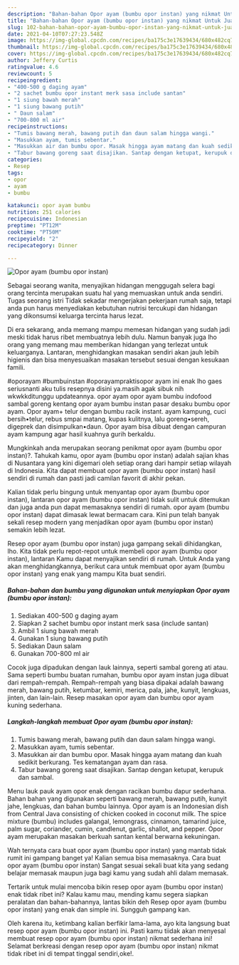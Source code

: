 ```yaml
---
description: "Bahan-bahan Opor ayam (bumbu opor instan) yang nikmat Untuk Jualan"
title: "Bahan-bahan Opor ayam (bumbu opor instan) yang nikmat Untuk Jualan"
slug: 102-bahan-bahan-opor-ayam-bumbu-opor-instan-yang-nikmat-untuk-jualan
date: 2021-04-10T07:27:23.548Z
image: https://img-global.cpcdn.com/recipes/ba175c3e17639434/680x482cq70/opor-ayam-bumbu-opor-instan-foto-resep-utama.jpg
thumbnail: https://img-global.cpcdn.com/recipes/ba175c3e17639434/680x482cq70/opor-ayam-bumbu-opor-instan-foto-resep-utama.jpg
cover: https://img-global.cpcdn.com/recipes/ba175c3e17639434/680x482cq70/opor-ayam-bumbu-opor-instan-foto-resep-utama.jpg
author: Jeffery Curtis
ratingvalue: 4.6
reviewcount: 5
recipeingredient:
- "400-500 g daging ayam"
- "2 sachet bumbu opor instant merk sasa include santan"
- "1 siung bawah merah"
- "1 siung bawang putih"
- " Daun salam"
- "700-800 ml air"
recipeinstructions:
- "Tumis bawang merah, bawang putih dan daun salam hingga wangi."
- "Masukkan ayam, tumis sebentar."
- "Masukkan air dan bumbu opor. Masak hingga ayam matang dan kuah sedikit berkurang. Tes kematangan ayam dan rasa."
- "Tabur bawang goreng saat disajikan. Santap dengan ketupat, kerupuk dan sambal."
categories:
- Resep
tags:
- opor
- ayam
- bumbu

katakunci: opor ayam bumbu 
nutrition: 251 calories
recipecuisine: Indonesian
preptime: "PT12M"
cooktime: "PT50M"
recipeyield: "2"
recipecategory: Dinner

---
```



![Opor ayam (bumbu opor instan)](https://img-global.cpcdn.com/recipes/ba175c3e17639434/680x482cq70/opor-ayam-bumbu-opor-instan-foto-resep-utama.jpg)

Sebagai seorang wanita, menyajikan hidangan menggugah selera bagi orang tercinta merupakan suatu hal yang memuaskan untuk anda sendiri. Tugas seorang istri Tidak sekadar mengerjakan pekerjaan rumah saja, tetapi anda pun harus menyediakan kebutuhan nutrisi tercukupi dan hidangan yang dikonsumsi keluarga tercinta harus lezat.

Di era  sekarang, anda memang mampu memesan hidangan yang sudah jadi meski tidak harus ribet membuatnya lebih dulu. Namun banyak juga lho orang yang memang mau memberikan hidangan yang terlezat untuk keluarganya. Lantaran, menghidangkan masakan sendiri akan jauh lebih higienis dan bisa menyesuaikan masakan tersebut sesuai dengan kesukaan famili. 

#oporayam #bumbuinstan #oporayampraktisopor ayam ini enak lho gaes seriusnanti aku tulis resepnya disini ya.masih agak sibuk nih wkwkkditunggu updateannya. opor ayam opor ayam bumbu indofood sambal goreng kentang opor ayam bumbu instan pasar desaku bumbu opor ayam. Opor ayam+ telur dengan bumbu racik instant. ayam kampung, cuci bersih•telur, rebus smpai matang, kupas kulitnya, lalu goreng•sereh, digeprek dan disimpulkan•daun. Opor ayam bisa dibuat dengan campuran ayam kampung agar hasil kuahnya gurih berkaldu.

Mungkinkah anda merupakan seorang penikmat opor ayam (bumbu opor instan)?. Tahukah kamu, opor ayam (bumbu opor instan) adalah sajian khas di Nusantara yang kini digemari oleh setiap orang dari hampir setiap wilayah di Indonesia. Kita dapat membuat opor ayam (bumbu opor instan) hasil sendiri di rumah dan pasti jadi camilan favorit di akhir pekan.

Kalian tidak perlu bingung untuk menyantap opor ayam (bumbu opor instan), lantaran opor ayam (bumbu opor instan) tidak sulit untuk ditemukan dan juga anda pun dapat memasaknya sendiri di rumah. opor ayam (bumbu opor instan) dapat dimasak lewat bermacam cara. Kini pun telah banyak sekali resep modern yang menjadikan opor ayam (bumbu opor instan) semakin lebih lezat.

Resep opor ayam (bumbu opor instan) juga gampang sekali dihidangkan, lho. Kita tidak perlu repot-repot untuk membeli opor ayam (bumbu opor instan), lantaran Kamu dapat menyajikan sendiri di rumah. Untuk Anda yang akan menghidangkannya, berikut cara untuk membuat opor ayam (bumbu opor instan) yang enak yang mampu Kita buat sendiri.

<!--inarticleads1-->

##### Bahan-bahan dan bumbu yang digunakan untuk menyiapkan Opor ayam (bumbu opor instan):

1. Sediakan 400-500 g daging ayam
1. Siapkan 2 sachet bumbu opor instant merk sasa (include santan)
1. Ambil 1 siung bawah merah
1. Gunakan 1 siung bawang putih
1. Sediakan  Daun salam
1. Gunakan 700-800 ml air


Cocok juga dipadukan dengan lauk lainnya, seperti sambal goreng ati atau. Sama seperti bumbu buatan rumahan, bumbu opor ayam instan juga dibuat dari rempah-rempah. Rempah-rempah yang biasa dipakai adalah bawang merah, bawang putih, ketumbar, kemiri, merica, pala, jahe, kunyit, lengkuas, jinten, dan lain-lain. Resep masakan opor ayam dan bumbu opor ayam kuning sederhana. 

<!--inarticleads2-->

##### Langkah-langkah membuat Opor ayam (bumbu opor instan):

1. Tumis bawang merah, bawang putih dan daun salam hingga wangi.
1. Masukkan ayam, tumis sebentar.
1. Masukkan air dan bumbu opor. Masak hingga ayam matang dan kuah sedikit berkurang. Tes kematangan ayam dan rasa.
1. Tabur bawang goreng saat disajikan. Santap dengan ketupat, kerupuk dan sambal.


Menu lauk pauk ayam opor enak dengan racikan bumbu dapur sederhana. Bahan bahan yang digunakan seperti bawang merah, bawang putih, kunyit jahe, lengkuas, dan bahan bumbu lainnya. Opor ayam is an Indonesian dish from Central Java consisting of chicken cooked in coconut milk. The spice mixture (bumbu) includes galangal, lemongrass, cinnamon, tamarind juice, palm sugar, coriander, cumin, candlenut, garlic, shallot, and pepper. Opor ayam merupakan masakan berkuah santan kental berwarna kekuningan. 

Wah ternyata cara buat opor ayam (bumbu opor instan) yang mantab tidak rumit ini gampang banget ya! Kalian semua bisa memasaknya. Cara buat opor ayam (bumbu opor instan) Sangat sesuai sekali buat kita yang sedang belajar memasak maupun juga bagi kamu yang sudah ahli dalam memasak.

Tertarik untuk mulai mencoba bikin resep opor ayam (bumbu opor instan) enak tidak ribet ini? Kalau kamu mau, mending kamu segera siapkan peralatan dan bahan-bahannya, lantas bikin deh Resep opor ayam (bumbu opor instan) yang enak dan simple ini. Sungguh gampang kan. 

Oleh karena itu, ketimbang kalian berfikir lama-lama, ayo kita langsung buat resep opor ayam (bumbu opor instan) ini. Pasti kamu tiidak akan menyesal membuat resep opor ayam (bumbu opor instan) nikmat sederhana ini! Selamat berkreasi dengan resep opor ayam (bumbu opor instan) nikmat tidak ribet ini di tempat tinggal sendiri,oke!.

